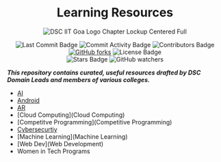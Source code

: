 <div align="center">
<H1>
Learning Resources
</H1>
</div>

<p align="center">
<img src="https://user-images.githubusercontent.com/73928744/180192865-00720569-3ab8-4c00-bca0-2ce1b17f332f.png" alt="DSC IIT Goa Logo Chapter Lockup Centered Full">
</p>

<div align="center">
<img src="https://img.shields.io/github/last-commit/DSC-IIT-GOA/DSC-Learning-Resources" alt="Last Commit Badge"/>
<img src="https://img.shields.io/github/commit-activity/w/DSC-IIT-GOA/DSC-Learning-Resources" alt="Commit Activity Badge"/>
<img src="https://img.shields.io/github/contributors/DSC-IIT-GOA/DSC-Learning-Resources" alt="Contributors Badge"/>
<a href="https://github.com/DSC-IIT-GOA/DSC-Learning-Resources/network"><img alt="GitHub forks" src="https://img.shields.io/github/forks/srajan-kiyotaka/AI-ML-DL-Resource"></a>
<img src="https://img.shields.io/github/license/DSC-IIT-GOA/DSC-Learning-Resources" alt="License Badge"/>
<br>
<img src="https://img.shields.io/github/stars/DSC-IIT-GOA/DSC-Learning-Resources?style=social" alt="Stars Badge"/>
<img alt="GitHub watchers" src="https://img.shields.io/github/watchers/DSC-IIT-GOA/DSC-Learning-Resources?style=social">
</div>

**_This repository contains curated, useful resources drafted by DSC Domain Leads and members of various colleges._**

- [AI](AI)
- [Android](Android)
- [AR](AR)
- [Cloud Computing](Cloud Computing)
- [Competitve Programming](Competitive Programming)
- [Cybersecurtiy](Cybersecurtiy)
- [Machine Learning](Machine Learning)
- [Web Dev](Web Development)
- Women in Tech Programs
